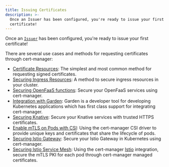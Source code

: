 ```yaml
---
title: Issuing Certificates
description: >-
  Once an Issuer has been configured, you're ready to issue your first
  certificate!
---
```


Once an [`Issuer`](../configuration/README.md) has been configured, you're ready
to issue your first certificate!

There are several use cases and methods for requesting certificates through
cert-manager:

- [Certificate Resources](./certificate.md): The simplest and most common method
  for requesting signed certificates.
- [Securing Ingress Resources](./ingress.md): A method to secure ingress
  resources in your cluster.
- [Securing OpenFaaS functions](https://docs.openfaas.com/reference/ssl/kubernetes-with-cert-manager/):
  Secure your OpenFaaS services using cert-manager.
- [Integration with Garden](https://docs.garden.io/guides/cert-manager-integration):
  Garden is a developer tool for developing Kubernetes applications which has
  first class support for integrating cert-manager.
- [Securing Knative](https://knative.dev/docs/serving/using-auto-tls/): Secure
  your Knative services with trusted HTTPS certificates.
- [Enable mTLS on Pods with CSI](./csi.md): Using the cert-manager CSI driver to
  provide unique keys and certificates that share the lifecycle of pods.
- [Securing Istio Gateway](https://istio.io/docs/tasks/traffic-management/ingress/ingress-certmgr/):
  Secure your Istio Gateway in Kubernetes using cert-manager.
- [Securing Istio Service Mesh](./istio.md): Using the cert-manager
  [Istio](https://istio.io) integration, secure the mTLS PKI for each pod
  through cert-manager managed certificates.
